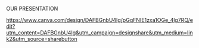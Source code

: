 OUR PRESENTATION

https://www.canva.com/design/DAFBGnbU4Ig/pGqFNIE1zxa1OGe_4lg7RQ/edit?utm_content=DAFBGnbU4Ig&utm_campaign=designshare&utm_medium=link2&utm_source=sharebutton
